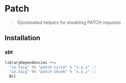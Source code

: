 # Patch

> Opinionated helpers for modeling PATCH requests

## Installation

### sbt

```scala
libraryDependencies ++=
  "io.taig" %% "patch-circe" % "x.y.z" :: 
  "io.taig" %% "patch-skunk" % "x.y.z" :: 
  Nil
```
